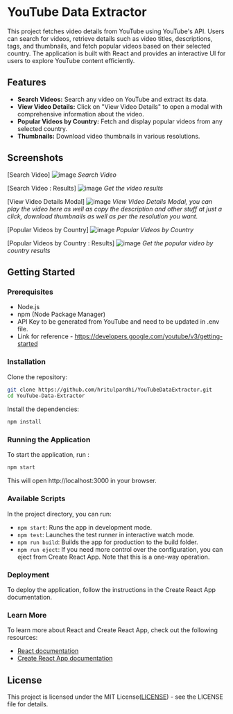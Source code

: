 # YouTube Data Extractor

This project fetches video details from YouTube using YouTube's API. Users can search for videos, retrieve details such as video titles, descriptions, tags, and thumbnails, and fetch popular videos based on their selected country. The application is built with React and provides an interactive UI for users to explore YouTube content efficiently.

## Features

- **Search Videos:** Search any video on YouTube and extract its data.
- **View Video Details:** Click on "View Video Details" to open a modal with comprehensive information about the video.
- **Popular Videos by Country:** Fetch and display popular videos from any selected country.
- **Thumbnails:** Download video thumbnails in various resolutions.

## Screenshots

[Search Video]
![image](https://github.com/hritulpardhi/YouTubeDataExtractor/assets/166939863/5d2d8889-5fe6-4d18-b385-8b41b1d240c4)
*Search Video*

[Search Video : Results]
![image](https://github.com/hritulpardhi/YouTubeDataExtractor/assets/166939863/347f41ea-6000-450f-a98c-31564640347b)
*Get the video results*

[View Video Details Modal]
![image](https://github.com/hritulpardhi/YouTubeDataExtractor/assets/166939863/097b041d-beff-47e8-82fd-1d30655bc746)
*View Video Details Modal, you can play the video here as well as copy the description and other stuff at just a click, download thumbnails as well as per the resolution you want.*

[Popular Videos by Country]
![image](https://github.com/hritulpardhi/YouTubeDataExtractor/assets/166939863/4fbe5c0c-dbcc-4689-831d-639c80fe8c14)
*Popular Videos by Country*

[Popular Videos by Country : Results]
![image](https://github.com/hritulpardhi/YouTubeDataExtractor/assets/166939863/ee82fc79-21b0-4b5b-b06a-33528288bfed)
*Get the popular video by country results*

## Getting Started

### Prerequisites

- Node.js
- npm (Node Package Manager)
- API Key to be generated from YouTube and need to be updated in .env file.
- Link for reference - https://developers.google.com/youtube/v3/getting-started


### Installation

Clone the repository:

```bash
git clone https://github.com/hritulpardhi/YouTubeDataExtractor.git
cd YouTube-Data-Extractor
```

Install the dependencies:

```bash
npm install
```

### Running the Application

To start the application, run :

```bash
npm start
```

This will open http://localhost:3000 in your browser.

### Available Scripts

In the project directory, you can run:

- `npm start`: Runs the app in development mode.
- `npm test`: Launches the test runner in interactive watch mode.
- `npm run build`: Builds the app for production to the build folder.
- `npm run eject`: If you need more control over the configuration, you can eject from Create React App. Note that this is a one-way operation.

### Deployment

To deploy the application, follow the instructions in the Create React App documentation.

### Learn More

To learn more about React and Create React App, check out the following resources:
- [React documentation](https://reactjs.org/docs/getting-started.html)
- [Create React App documentation](https://create-react-app.dev/docs/getting-started/)

## License

This project is licensed under the MIT License([LICENSE](https://github.com/hritulpardhi/YouTubeDataExtractor/blob/1e5ce41b2c1d51763731e719cf0795d767e31798/LICENSE)) - see the LICENSE file for details.
